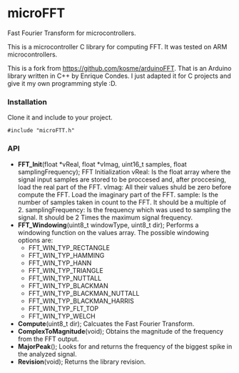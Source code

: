 microFFT
==========

Fast Fourier Transform for microcontrollers.

This is a microcontroller C library for computing FFT. It was tested on ARM microcontrollers.

This is a fork from https://github.com/kosme/arduinoFFT. That is an Arduino library written in C++ by Enrique Condes. I just adapted it for C projects and give it my own programming style :D.

### Installation

Clone it and include to your project.

`#include "microFTT.h"`

### API

* **FFT_Init**(float *vReal, float *vImag, uint16_t samples, float samplingFrequency);
FFT Initialization
vReal: Is the float array where the signal input samples are stored to be proccesed and, after proccesing, load the real part of the FFT.
vImag: All their values shuld be zero before compute the FFT. Load the imaginary part of the FFT.
sample: Is the number of samples taken in count to the FFT. It should be a multiple of 2.
samplingFrequency: Is the frequency which was used to sampling the signal. It should be 2 Times the maximum signal frequency.
* **FFT_Windowing**(uint8_t windowType, uint8_t dir);
Performs a windowing function on the values array. The possible windowing options are:
    * FFT_WIN_TYP_RECTANGLE
    * FFT_WIN_TYP_HAMMING
    * FFT_WIN_TYP_HANN
    * FFT_WIN_TYP_TRIANGLE
    * FFT_WIN_TYP_NUTTALL
    * FFT_WIN_TYP_BLACKMAN
    * FFT_WIN_TYP_BLACKMAN_NUTTALL
    * FFT_WIN_TYP_BLACKMAN_HARRIS
    * FFT_WIN_TYP_FLT_TOP
    * FFT_WIN_TYP_WELCH
* **Compute**(uint8_t dir);
Calcuates the Fast Fourier Transform.
* **ComplexToMagnitude**(void);
Obtains the magnitude of the frequency from the FFT output.
* **MajorPeak**();
Looks for and returns the frequency of the biggest spike in the analyzed signal.
* **Revision**(void);
Returns the library revision.
